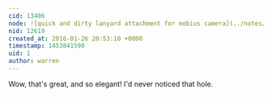 ```yaml
---
cid: 13406
node: ![quick and dirty lanyard attachment for mobius camera](../notes/tonyc/01-26-2016/quick-and-dirty-lanyard-attachment-for-mobius-camera)
nid: 12619
created_at: 2016-01-26 20:53:10 +0000
timestamp: 1453841590
uid: 1
author: warren
---
```


Wow, that's great, and so elegant! I'd never noticed that hole. 